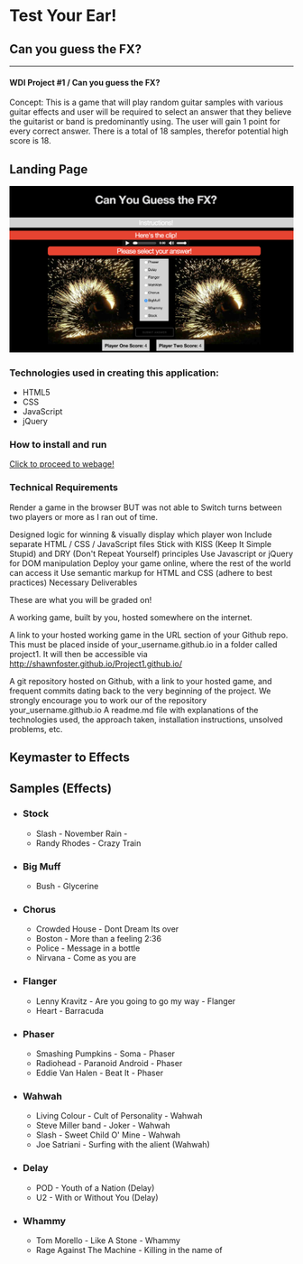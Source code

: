 # Test Your Ear!
## Can you guess the FX?
***
#### WDI Project #1 / Can you guess the FX?
Concept: This is a game that will play random guitar samples with various guitar effects and user will be required to select an answer that they believe the guitarist or band is predominantly using.  The user will gain 1 point for every correct answer.  There is a total of 18 samples, therefor potential high score is 18.

## Landing Page

![alt text](images/ScreenShot.png "Logo Title Text 1")


### Technologies used in creating this application:

- HTML5
- CSS
- JavaScript
- jQuery

### How to install and run

[Click to proceed to webage!](https://shawnfoster/Project1.github.io.git")

### Technical Requirements

Render a game in the browser BUT was not able to Switch turns between two players or more as I ran out of time.

Designed logic for winning & visually display which player won
Include separate HTML / CSS / JavaScript files
Stick with KISS (Keep It Simple Stupid) and DRY (Don't Repeat Yourself) principles
Use Javascript or jQuery for DOM manipulation
Deploy your game online, where the rest of the world can access it
Use semantic markup for HTML and CSS (adhere to best practices)
Necessary Deliverables

These are what you will be graded on!

A working game, built by you, hosted somewhere on the internet.

A link to your hosted working game in the URL section of your Github repo. This must be placed inside of your_username.github.io in a folder called project1. It will then be accessible via http://shawnfoster.github.io/Project1.github.io/


A git repository hosted on Github, with a link to your hosted game, and frequent commits dating back to the very beginning of the project. We strongly encourage you to work our of the repository your_username.github.io
A readme.md file with explanations of the technologies used, the approach taken, installation instructions, unsolved problems, etc.




## Keymaster to Effects






## Samples (Effects)
  - ### Stock
    - Slash - November Rain -
    - Randy Rhodes - Crazy Train
  - ### Big Muff
    - Bush - Glycerine
  - ### Chorus
    - Crowded House - Dont Dream Its over
    - Boston - More than a feeling 2:36
    - Police - Message in a bottle
    - Nirvana - Come as you are
  - ### Flanger
    - Lenny Kravitz - Are you going to go my way - Flanger
    - Heart - Barracuda
  - ### Phaser
    - Smashing Pumpkins - Soma - Phaser
    - Radiohead - Paranoid Android - Phaser
    - Eddie Van Halen - Beat It - Phaser
  - ### Wahwah
    - Living Colour - Cult of Personality - Wahwah
    - Steve Miller band - Joker - Wahwah
    - Slash - Sweet Child O' Mine - Wahwah
    - Joe Satriani - Surfing with the alient (Wahwah)
  - ### Delay
    - POD - Youth of a Nation (Delay)
    - U2 - With or Without You (Delay)
  - ### Whammy
    - Tom Morello - Like A Stone - Whammy
    - Rage Against The Machine - Killing in the name of
